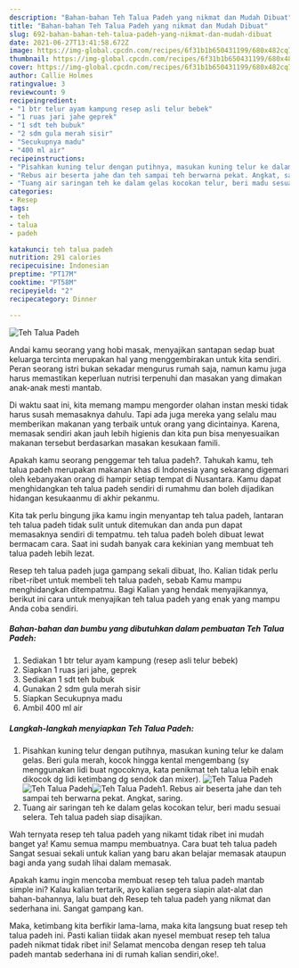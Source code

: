 ```yaml
---
description: "Bahan-bahan Teh Talua Padeh yang nikmat dan Mudah Dibuat"
title: "Bahan-bahan Teh Talua Padeh yang nikmat dan Mudah Dibuat"
slug: 692-bahan-bahan-teh-talua-padeh-yang-nikmat-dan-mudah-dibuat
date: 2021-06-27T13:41:58.672Z
image: https://img-global.cpcdn.com/recipes/6f31b1b650431199/680x482cq70/teh-talua-padeh-foto-resep-utama.jpg
thumbnail: https://img-global.cpcdn.com/recipes/6f31b1b650431199/680x482cq70/teh-talua-padeh-foto-resep-utama.jpg
cover: https://img-global.cpcdn.com/recipes/6f31b1b650431199/680x482cq70/teh-talua-padeh-foto-resep-utama.jpg
author: Callie Holmes
ratingvalue: 3
reviewcount: 9
recipeingredient:
- "1 btr telur ayam kampung resep asli telur bebek"
- "1 ruas jari jahe geprek"
- "1 sdt teh bubuk"
- "2 sdm gula merah sisir"
- "Secukupnya madu"
- "400 ml air"
recipeinstructions:
- "Pisahkan kuning telur dengan putihnya, masukan kuning telur ke dalam gelas. Beri gula merah, kocok hingga kental mengembang (sy menggunakan lidi buat ngocoknya, kata penikmat teh talua lebih enak dikocok dg lidi ketimbang dg sendok dan mixer)."
- "Rebus air beserta jahe dan teh sampai teh berwarna pekat. Angkat, saring."
- "Tuang air saringan teh ke dalam gelas kocokan telur, beri madu sesuai selera. Teh talua padeh siap disajikan."
categories:
- Resep
tags:
- teh
- talua
- padeh

katakunci: teh talua padeh 
nutrition: 291 calories
recipecuisine: Indonesian
preptime: "PT17M"
cooktime: "PT58M"
recipeyield: "2"
recipecategory: Dinner

---
```



![Teh Talua Padeh](https://img-global.cpcdn.com/recipes/6f31b1b650431199/680x482cq70/teh-talua-padeh-foto-resep-utama.jpg)

Andai kamu seorang yang hobi masak, menyajikan santapan sedap buat keluarga tercinta merupakan hal yang menggembirakan untuk kita sendiri. Peran seorang istri bukan sekadar mengurus rumah saja, namun kamu juga harus memastikan keperluan nutrisi terpenuhi dan masakan yang dimakan anak-anak mesti mantab.

Di waktu  saat ini, kita memang mampu mengorder olahan instan meski tidak harus susah memasaknya dahulu. Tapi ada juga mereka yang selalu mau memberikan makanan yang terbaik untuk orang yang dicintainya. Karena, memasak sendiri akan jauh lebih higienis dan kita pun bisa menyesuaikan makanan tersebut berdasarkan masakan kesukaan famili. 



Apakah kamu seorang penggemar teh talua padeh?. Tahukah kamu, teh talua padeh merupakan makanan khas di Indonesia yang sekarang digemari oleh kebanyakan orang di hampir setiap tempat di Nusantara. Kamu dapat menghidangkan teh talua padeh sendiri di rumahmu dan boleh dijadikan hidangan kesukaanmu di akhir pekanmu.

Kita tak perlu bingung jika kamu ingin menyantap teh talua padeh, lantaran teh talua padeh tidak sulit untuk ditemukan dan anda pun dapat memasaknya sendiri di tempatmu. teh talua padeh boleh dibuat lewat bermacam cara. Saat ini sudah banyak cara kekinian yang membuat teh talua padeh lebih lezat.

Resep teh talua padeh juga gampang sekali dibuat, lho. Kalian tidak perlu ribet-ribet untuk membeli teh talua padeh, sebab Kamu mampu menghidangkan ditempatmu. Bagi Kalian yang hendak menyajikannya, berikut ini cara untuk menyajikan teh talua padeh yang enak yang mampu Anda coba sendiri.

<!--inarticleads1-->

##### Bahan-bahan dan bumbu yang dibutuhkan dalam pembuatan Teh Talua Padeh:

1. Sediakan 1 btr telur ayam kampung (resep asli telur bebek)
1. Siapkan 1 ruas jari jahe, geprek
1. Sediakan 1 sdt teh bubuk
1. Gunakan 2 sdm gula merah sisir
1. Siapkan Secukupnya madu
1. Ambil 400 ml air




<!--inarticleads2-->

##### Langkah-langkah menyiapkan Teh Talua Padeh:

1. Pisahkan kuning telur dengan putihnya, masukan kuning telur ke dalam gelas. Beri gula merah, kocok hingga kental mengembang (sy menggunakan lidi buat ngocoknya, kata penikmat teh talua lebih enak dikocok dg lidi ketimbang dg sendok dan mixer).
<img src="https://img-global.cpcdn.com/steps/0f6cdc9448601567/160x128cq70/teh-talua-padeh-langkah-memasak-1-foto.jpg" alt="Teh Talua Padeh"><img src="https://img-global.cpcdn.com/steps/c7052009476b75a0/160x128cq70/teh-talua-padeh-langkah-memasak-1-foto.jpg" alt="Teh Talua Padeh"><img src="https://img-global.cpcdn.com/steps/a19b38669383f283/160x128cq70/teh-talua-padeh-langkah-memasak-1-foto.jpg" alt="Teh Talua Padeh">1. Rebus air beserta jahe dan teh sampai teh berwarna pekat. Angkat, saring.
1. Tuang air saringan teh ke dalam gelas kocokan telur, beri madu sesuai selera. Teh talua padeh siap disajikan.




Wah ternyata resep teh talua padeh yang nikamt tidak ribet ini mudah banget ya! Kamu semua mampu membuatnya. Cara buat teh talua padeh Sangat sesuai sekali untuk kalian yang baru akan belajar memasak ataupun bagi anda yang sudah lihai dalam memasak.

Apakah kamu ingin mencoba membuat resep teh talua padeh mantab simple ini? Kalau kalian tertarik, ayo kalian segera siapin alat-alat dan bahan-bahannya, lalu buat deh Resep teh talua padeh yang nikmat dan sederhana ini. Sangat gampang kan. 

Maka, ketimbang kita berfikir lama-lama, maka kita langsung buat resep teh talua padeh ini. Pasti kalian tiidak akan nyesel membuat resep teh talua padeh nikmat tidak ribet ini! Selamat mencoba dengan resep teh talua padeh mantab sederhana ini di rumah kalian sendiri,oke!.

